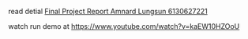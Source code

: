 read detial <a href="https://github.com/authorites/Escape-Zombie-Game/blob/master/Final%20Project%20Report%20Amnard%20Lungsun%206130627221.pdf">Final Project Report Amnard Lungsun 6130627221</a>


watch run demo at <a href="https://www.youtube.com/watch?v=kaEW10HZOoU">https://www.youtube.com/watch?v=kaEW10HZOoU</a>
